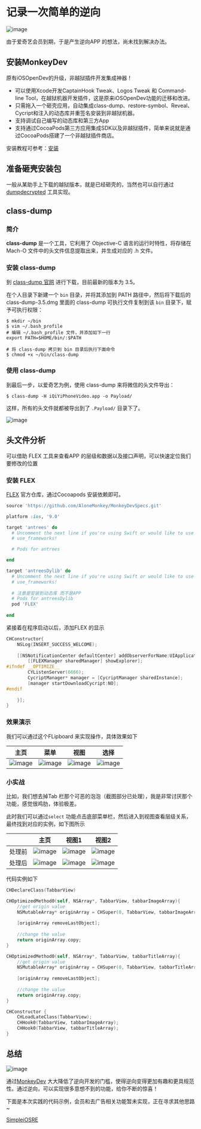 # 记录一次简单的逆向

![image](https://user-images.githubusercontent.com/10498756/39162859-2ed8aa54-47aa-11e8-9afb-1f1b989819f4.png)

由于爱奇艺会员到期，于是产生逆向APP 的想法，尚未找到解决办法。

## 安装MonkeyDev

原有iOSOpenDev的升级，非越狱插件开发集成神器！

- 可以使用Xcode开发CaptainHook Tweak、Logos Tweak 和 Command-line Tool，在越狱机器开发插件，这是原来iOSOpenDev功能的迁移和改进。
- 只需拖入一个砸壳应用，自动集成class-dump、restore-symbol、Reveal、Cycript和注入的动态库并重签名安装到非越狱机器。
- 支持调试自己编写的动态库和第三方App
- 支持通过CocoaPods第三方应用集成SDK以及非越狱插件，简单来说就是通过CocoaPods搭建了一个非越狱插件商店。

安装教程可参考：[安装](https://github.com/AloneMonkey/MonkeyDev/wiki)

## 准备砸壳安装包

一般从某助手上下载的越狱版本，就是已经砸壳的，当然也可以自行通过 [dumpdecrypted](https://github.com/stefanesser/dumpdecrypted) 工具实现。

## class-dump

### 简介

**class-dump** 是一个工具，它利用了 Objective-C 语言的运行时特性，将存储在 Mach-O 文件中的头文件信息提取出来，并生成对应的 .h 文件。

### 安装 class-dump

到 [class-dump 官网](http://stevenygard.com/projects/class-dump/) 进行下载，目前最新的版本为 3.5。

在个人目录下新建一个 `bin` 目录，并将其添加到 PATH 路径中，然后将下载后的 class-dump-3.5.dmg 里面的 class-dump 可执行文件复制到该 `bin` 目录下，赋予可执行权限：

```
$ mkdir ~/bin
$ vim ~/.bash_profile
# 编辑 ~/.bash_profile 文件，并添加如下一行
export PATH=$HOME/bin/:$PATH

# 将 class-dump 拷贝到 bin 目录后执行下面命令
$ chmod +x ~/bin/class-dump
```

### 使用 class-dump

到最后一步，以爱奇艺为例，使用 class-dump 来将微信的头文件导出：

```
$ class-dump -H iQiYiPhoneVideo.app -o Payload/
```

这样，所有的头文件就都被导出到了 `.Payload/` 目录下了。

![image](https://user-images.githubusercontent.com/10498756/39162346-a7f6fcb8-47a7-11e8-92d1-8a0e0f910036.png)


## 头文件分析

可以借助 FLEX 工具来查看APP 的层级和数据以及接口声明，可以快速定位我们要修改的位置

### 安装 FLEX

[FLEX](https://github.com/Flipboard/FLEX) 官方仓库，通过Cocoapods 安装依赖即可。

```ruby
source 'https://github.com/AloneMonkey/MonkeyDevSpecs.git'

platform :ios, '9.0'

target 'antrees' do
  # Uncomment the next line if you're using Swift or would like to use dynamic frameworks
  # use_frameworks!

  # Pods for antrees

end

target 'antreesDylib' do
  # Uncomment the next line if you're using Swift or would like to use dynamic frameworks
  # use_frameworks!
  
  # 注意是安装到动态库 而不是APP
  # Pods for antreesDylib
  pod 'FLEX'
  
end
```

紧接着在程序启动以后，添加FLEX 的显示

```objective-c
CHConstructor{
    NSLog(INSERT_SUCCESS_WELCOME);
    
    [[NSNotificationCenter defaultCenter] addObserverForName:UIApplicationDidFinishLaunchingNotification object:nil queue:[NSOperationQueue mainQueue] usingBlock:^(NSNotification * _Nonnull note) {
        [[FLEXManager sharedManager] showExplorer];
#ifndef __OPTIMIZE__
        CYListenServer(6666);
        CycriptManager* manager = [CycriptManager sharedInstance];
        [manager startDownloadCycript:NO];
#endif
        
    }];
}
```

### 效果演示

我们可以通过这个FLipboard 来实现操作，具体效果如下

|                             主页                             |                             菜单                             |                             视图                             |                             选择                             |
| :----------------------------------------------------------: | :----------------------------------------------------------: | :----------------------------------------------------------: | :----------------------------------------------------------: |
| ![image](https://user-images.githubusercontent.com/10498756/39162331-94ee0fee-47a7-11e8-8a97-aec72ffba1b7.png) | ![image](https://user-images.githubusercontent.com/10498756/39162363-c0e9febe-47a7-11e8-8569-21ddef9f1f9c.png) |  ![image](https://user-images.githubusercontent.com/10498756/39162378-d06b42b2-47a7-11e8-9687-a2e909151ea5.png) | ![image](https://user-images.githubusercontent.com/10498756/39162397-e1bfddca-47a7-11e8-8088-ac88bc83cf6b.png) |

### 小实战

比如，我们想去掉Tab 栏那个可恶的泡泡（截图部分已处理），我是非常讨厌那个功能，感觉很鸡肋，体验极差。

此时我们可以通过`select` 功能点击底部菜单栏，然后进入到视图查看层级关系，最终找到对应的实例，如下图所示

|        |                             主页                             |                            视图1                             |                            视图2                             |
| :----: | :----------------------------------------------------------: | :----------------------------------------------------------: | :----------------------------------------------------------: |
| 处理前 | ![image](https://user-images.githubusercontent.com/10498756/39162415-fa9508ca-47a7-11e8-9c25-55e8a1ccde35.png) | ![image](https://user-images.githubusercontent.com/10498756/39162445-178f1100-47a8-11e8-9d41-1b8c6bf3286a.png) | ![image](https://user-images.githubusercontent.com/10498756/39162508-7baa0f0a-47a8-11e8-92a6-1c71f6e0b48a.png) |
| 处理后 | ![image](https://user-images.githubusercontent.com/10498756/39162331-94ee0fee-47a7-11e8-8a97-aec72ffba1b7.png)  |  ![image](https://user-images.githubusercontent.com/10498756/39162490-531e8548-47a8-11e8-91aa-e3f0d9a3034f.png)  |  ![image](https://user-images.githubusercontent.com/10498756/39162508-7baa0f0a-47a8-11e8-92a6-1c71f6e0b48a.png)  |

代码实例如下

```objective-c
CHDeclareClass(TabbarView)

CHOptimizedMethod0(self, NSArray*, TabbarView, tabbarImageArray){
    //get origin value
    NSMutableArray* originArray = CHSuper(0, TabbarView, tabbarImageArray).mutableCopy;
    
    [originArray removeLastObject];
    
    //change the value
    return originArray.copy;
}

CHOptimizedMethod0(self, NSArray*, TabbarView, tabbarTitleArray){
    //get origin value
    NSMutableArray* originArray = CHSuper(0, TabbarView, tabbarTitleArray).mutableCopy;
    
    [originArray removeLastObject];
    
    //change the value
    return originArray.copy;
}

CHConstructor {
    CHLoadLateClass(TabbarView);
    CHHook0(TabbarView, tabbarImageArray);
    CHHook0(TabbarView, tabbarTitleArray);
}
```

## 总结

![image](https://user-images.githubusercontent.com/10498756/39162834-08506cf0-47aa-11e8-9712-0c86beddf7b3.png)

通过[MonkeyDev](https://github.com/AloneMonkey/MonkeyDev) 大大降低了逆向开发的门槛，使得逆向变得更加有趣和更具规范性。通过逆向，可以实现很多意想不到的功能，给你不断的惊喜！

下面是本次实践的代码示例，会员和去广告相关功能暂未实现，正在寻求其他思路~

[SimpleiOSRE](https://github.com/yuhanle/SimpleiOSRE)